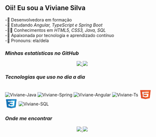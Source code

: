 ## Oii! Eu sou a Viviane Silva

-🐼 Desenvolvedora em formação  
-🐘 Estudando *Angular, TypeScript e Spring Boot*  
-🐦‍🔥 Conhecimentos em *HTML5, CSS3, Java, SQL*  
-🐋 Apaixonada por tecnologia e aprendizado contínuo  
-🍉 Pronouns: ela/dela




### *Minhas estatísticas no GitHub*

<div align="center">
  <a href="https://github.com/VivianeSilva4">
    <img height="180em" src="https://github-readme-stats.vercel.app/api?username=VivianeSilva4&show_icons=true&theme=dark&include_all_commits=true&count_private=true"/>
    <img height="180em" src="https://github-readme-stats.vercel.app/api/top-langs/?username=VivianeSilva4&layout=compact&langs_count=16&theme=dark"/>
  </a>
</div>



### *Tecnologias que uso no dia a dia*

<div style="display: inline_block"><br>
  <img align="center" alt="Viviane-Java" height="30" width="40" src="https://cdn.jsdelivr.net/gh/devicons/devicon/icons/java/java-original.svg">
  <img align="center" alt="Viviane-Spring" height="30" width="40" src="https://cdn.jsdelivr.net/gh/devicons/devicon/icons/spring/spring-original.svg">
  <img align="center" alt="Viviane-Angular" height="30" width="40" src="https://cdn.jsdelivr.net/gh/devicons/devicon/icons/angularjs/angularjs-original.svg">
  <img align="center" alt="Viviane-Ts" height="30" width="40" src="https://cdn.jsdelivr.net/gh/devicons/devicon/icons/typescript/typescript-original.svg">
  <img align="center" alt="Viviane-HTML" height="30" width="40" src="https://raw.githubusercontent.com/devicons/devicon/master/icons/html5/html5-original.svg">
  <img align="center" alt="Viviane-CSS" height="30" width="40" src="https://raw.githubusercontent.com/devicons/devicon/master/icons/css3/css3-original.svg">
  <img align="center" alt="Viviane-SQL" height="30" width="40" src="https://cdn.jsdelivr.net/gh/devicons/devicon/icons/mysql/mysql-original.svg">
</div>



### *Onde me encontrar*

<div align="center">
  <a href="https://www.linkedin.com/in/viviane-goes-18a068334" target="_blank">
    <img src="https://img.shields.io/badge/-LinkedIn-%230077B5?style=for-the-badge&logo=linkedin&logoColor=white" target="_blank">
  </a> 
  <a href="https://www.instagram.com/vih_98s" target="_blank">
    <img src="https://img.shields.io/badge/-Instagram-%23E4405F?style=for-the-badge&logo=instagram&logoColor=white" target="_blank">
  </a>
</div>
